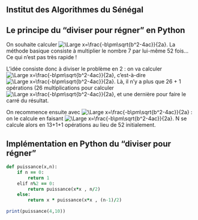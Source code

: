 ## Institut des Algorithmes du Sénégal

## Le principe du “diviser pour régner” en Python

On souhaite calculer ![\Large x=\frac{-b\pm\sqrt{b^2-4ac}}{2a}](https://latex.codecogs.com/svg.latex?\Large&space;N=7^{52}). La méthode basique consiste à multiplier le nombre 7 par lui-même 52 fois… Ce qui n’est pas très rapide !

L’idée consiste donc à diviser le problème en 2 : on va calculer ![\Large x=\frac{-b\pm\sqrt{b^2-4ac}}{2a}](https://latex.codecogs.com/svg.latex?\Large&space;7^{26}\times7^{26}), c’est-à-dire ![\Large x=\frac{-b\pm\sqrt{b^2-4ac}}{2a}](https://latex.codecogs.com/svg.latex?\Large&space;(7^{26})^2). Là, il n’y a plus que 26 + 1 opérations (26 multiplications pour calculer ![\Large x=\frac{-b\pm\sqrt{b^2-4ac}}{2a}](https://latex.codecogs.com/svg.latex?\Large&space;7^{26}), et une dernière pour faire le carré du résultat.

On recommence ensuite avec ![\Large x=\frac{-b\pm\sqrt{b^2-4ac}}{2a}](https://latex.codecogs.com/svg.latex?\Large&space;7^{26}) : on le calcule en faisant ![\Large x=\frac{-b\pm\sqrt{b^2-4ac}}{2a}](https://latex.codecogs.com/svg.latex?\Large&space;(7^{13})^2). N se calcule alors en 13+1+1 opérations au lieu de 52 initialement.

## Implémentation en Python du “diviser pour régner”

```ruby
def puissance(x,n):
    if n == 0:
        return 1
    elif n%2 == 0:
        return puissance(x*x , n/2)
    else:
        return x * puissance(x*x , (n-1)/2)
    
print(puissance(4,10))
```



